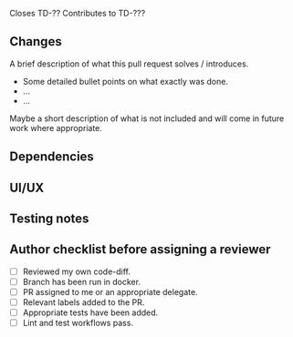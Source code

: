 <!-- Insert YouTrack link if relevant -->

Closes TD-??
Contributes to TD-???

## Changes

<!-- Let the reviewer know the high-level and detailed changes to look out for -->
<!-- For a bug, this section could instead be bug description & resolution -->

A brief description of what this pull request solves / introduces.

- Some detailed bullet points on what exactly was done.
- ...
- ...

Maybe a short description of what is not included and will come in future work where appropriate.

## Dependencies

<!-- Does this branch need to be tested alongside branches from other apps? -->
<!-- Does this branch need to be merged after another Pull Request? -->

## UI/UX

<!-- Add in screen grabs / screen recordings of the feature. Tag the UI/UX designer if you require specific feedback / approval -->
<!-- If this PR solves a bug, consider including a before and after so that the reviewer can reproduce and confirm fixed -->

## Testing notes

<!-- Help the reviewer test your feature with some specific steps, point them towards test data and provide scripts or postman configs etc. -->

## Author checklist before assigning a reviewer

- [ ] Reviewed my own code-diff.
- [ ] Branch has been run in docker.
- [ ] PR assigned to me or an appropriate delegate.
- [ ] Relevant labels added to the PR.
- [ ] Appropriate tests have been added.
- [ ] Lint and test workflows pass.

